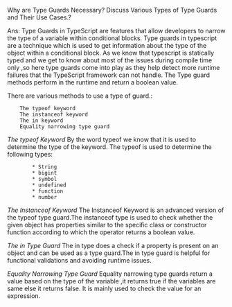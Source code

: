 Why are Type Guards Necessary? Discuss Various Types of Type Guards and Their Use Cases.?

Ans: Type Guards in TypeScript are features that allow developers to narrow the type of a variable within conditional blocks. Type guards in typescript are a technique which is used to get information about the type of the object within a conditional block. As we know that typescript is statically typed and we get to know about most of the issues during compile time only ,so here type guards come into play as they help detect more runtime failures that the TypeScript framework can not handle. The Type guard methods perform in the runtime and return a boolean value.

There are various methods to use a type of guard.:

        The typeof keyword
        The instanceof keyword
        The in keyword
        Equality narrowing type guard

*The typeof Keyword*
By the word typeof we know that it is used to determine the type of the keyword. The typeof is used to determine the following types:

            * String
            * bigint
            * symbol
            * undefined
            * function
            * number

*The Instanceof Keyword*
The Instanceof Keyword is an advanced version of the typeof type guard.The instanceof type is used to check whether the given object has properties similar to the specific class or constructor function according to which the operator returns a boolean value.

*The in Type Guard*
The in type does a check if a property is present on an object and can be used as a type guard.The in type guard is helpful for functional validations and avoiding runtime issues.

*Equality Narrowing Type Guard*
Equality narrowing type guards return a value based on the type of the variable ,it returns true if the variables are same else it returns false. It is mainly used to check the value for an expression.
 